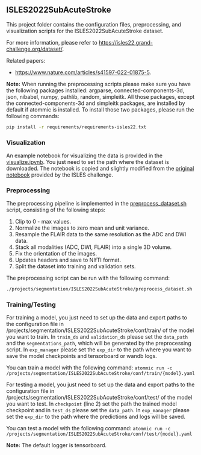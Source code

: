## **ISLES2022SubAcuteStroke**

This project folder contains the configuration files, preprocessing, and visualization scripts for the
ISLES2022SubAcuteStroke dataset.

For more information, please refer to https://isles22.grand-challenge.org/dataset/.

Related papers:
- https://www.nature.com/articles/s41597-022-01875-5.

**Note:** When running the preprocessing scripts please make sure you have the following packages installed: argparse,
connected-components-3d, json, nibabel, numpy, pathlib, random, simpleitk. All those packages, except the
connected-components-3d and simpleitk packages, are installed by default if atommic is installed. To install those two
packages, please run the following commands:
```bash
pip install -r requirements/requirements-isles22.txt
```

### **Visualization**
An example notebook for visualizing the data is provided in the
[visualize.ipynb](projects/segmentation/ISLES2022SubAcuteStroke/visualize.ipynb). You just need to set the path where
the dataset is downloaded. The notebook is copied and slightly modified from the
[original notebook](https://github.com/ezequieldlrosa/isles22/tree/main/utils) provided by the ISLES challenge.

### **Preprocessing**
The preprocessing pipeline is implemented in the
[preprocess_dataset.sh](projects/segmentation/ISLES2022SubAcuteStroke/preprocess_dataset.sh) script, consisting of the
following steps:
1. Clip to 0 - max values.
2. Normalize the images to zero mean and unit variance.
3. Resample the FLAIR data to the same resolution as the ADC and DWI data.
4. Stack all modalities (ADC, DWI, FLAIR) into a single 3D volume.
5. Fix the orientation of the images.
6. Updates headers and save to NIfTI format.
7. Split the dataset into training and validation sets.

The preprocessing script can be run with the following command:
```bash
./projects/segmentation/ISLES2022SubAcuteStroke/preprocess_dataset.sh
```

### **Training/Testing**
For training a model, you just need to set up the data and export paths to the configuration file in
/projects/segmentation/ISLES2022SubAcuteStroke/conf/train/ of the model you want to train. In `train_ds` and
`validation_ds` please set the `data_path` and the `segmentations_path`, which will be generated by the preprocessing
script. In `exp_manager` please set the `exp_dir` to the path where you want to save the model checkpoints and
tensorboard or wandb logs.

You can train a model with the following command:
`atommic run -c /projects/segmentation/ISLES2022SubAcuteStroke/conf/train/{model}.yaml`

For testing a model, you just need to set up the data and export paths to the configuration file in
/projects/segmentation/ISLES2022SubAcuteStroke/conf/test/ of the model you want to test. In `checkpoint`
(line 2) set the path the trained model checkpoint and in `test_ds` please set the `data_path`. In `exp_manager` please
set the `exp_dir` to the path where the predictions and logs will be saved.

You can test a model with the following command:
`atommic run -c /projects/segmentation/ISLES2022SubAcuteStroke/conf/test/{model}.yaml`

**Note:** The default logger is tensorboard.
